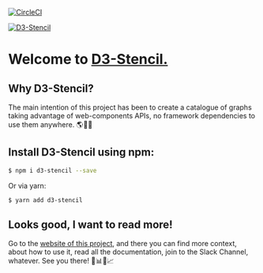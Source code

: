 [![CircleCI](https://circleci.com/gh/edgarordonez/d3-stencil/tree/master.svg?style=svg)](https://circleci.com/gh/edgarordonez/d3-stencil/tree/master)

[![D3-Stencil](https://d3-stencil.dev/img/d3-stencil_logo_main.png)](https://d3-stencil.dev)

# Welcome to [D3-Stencil.](https://d3-stencil.dev)

## Why D3-Stencil?

The main intention of this project has been to create a catalogue of graphs taking advantage of web-components APIs, no framework dependencies to use them anywhere. 🌎🌌🚀

## Install D3-Stencil using npm:

```bash
$ npm i d3-stencil --save
```

Or via yarn:

```bash
$ yarn add d3-stencil
```

## Looks good, I want to read more!

Go to the [website of this project](https://d3-stencil.dev), and there you can find more context, about how to use it, read all the documentation, join to the Slack Channel, whatever. See you there! 🎉📊🎊📈
